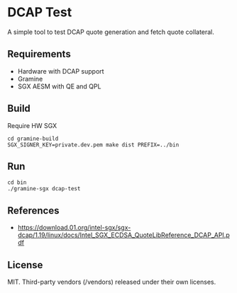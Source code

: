DCAP Test
====

A simple tool to test DCAP quote generation and fetch quote collateral.

## Requirements

- Hardware with DCAP support
- Gramine
- SGX AESM with QE and QPL

## Build

Require HW SGX

```
cd gramine-build
SGX_SIGNER_KEY=private.dev.pem make dist PREFIX=../bin
```

## Run

```
cd bin
./gramine-sgx dcap-test
```

## References

- https://download.01.org/intel-sgx/sgx-dcap/1.19/linux/docs/Intel_SGX_ECDSA_QuoteLibReference_DCAP_API.pdf

## License

MIT. Third-party vendors (/vendors) released under their own licenses.
